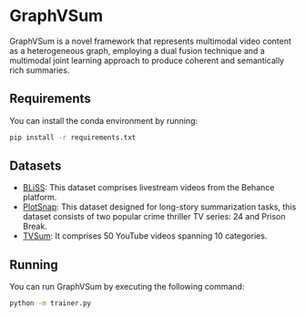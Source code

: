 # GraphVSum

GraphVSum is a novel framework that represents multimodal video content as a heterogeneous graph, employing a dual fusion technique and a multimodal joint learning approach to produce coherent and semantically rich summaries.

## Requirements

You can install the conda environment by running:

```bash
pip install -r requirements.txt
```

## Datasets

- [BLiSS](https://drive.google.com/drive/folders/1rqXEIelRzq4mb7NaBk3GXxh7jlfP_Snm): This dataset comprises livestream videos from the Behance platform.
- [PlotSnap](https://github.com/katha-ai/RecapStorySumm-CVPR2024): This dataset designed for long-story summarization tasks, this dataset consists of two popular crime thriller TV series: 24 and Prison Break.
- [TVSum](https://drive.google.com/drive/folders/1rqXEIelRzq4mb7NaBk3GXxh7jlfP_Snm): It comprises 50 YouTube videos spanning 10 categories.

## Running

You can run GraphVSum by executing the following command:

```bash
python -m trainer.py
